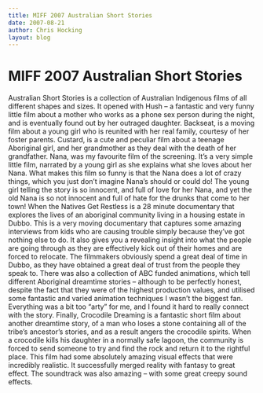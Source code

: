 ```yaml
---
title: MIFF 2007 Australian Short Stories
date: 2007-08-21
author: Chris Hocking
layout: blog
---
```

# MIFF 2007 Australian Short Stories

Australian Short Stories is a collection of Australian Indigenous films of all different shapes and sizes. It opened with Hush – a fantastic and very funny little film about a mother who works as a phone sex person during the night, and is eventually found out by her outraged daughter. Backseat, is a moving film about a young girl who is reunited with her real family, courtesy of her foster parents. Custard, is a cute and peculiar film about a teenage Aboriginal girl, and her grandmother as they deal with the death of her grandfather. Nana, was my favourite film of the screening. It’s a very simple little film, narrated by a young girl as she explains what she loves about her Nana. What makes this film so funny is that the Nana does a lot of crazy things, which you just don’t imagine Nana’s should or could do! The young girl telling the story is so innocent, and full of love for her Nana, and yet the old Nana is so not innocent and full of hate for the drunks that come to her town! When the Natives Get Restless is a 28 minute documentary that explores the lives of an aboriginal community living in a housing estate in Dubbo. This is a very moving documentary that captures some amazing interviews from kids who are causing trouble simply because they’ve got nothing else to do. It also gives you a revealing insight into what the people are going through as they are effectively kick out of their homes and are forced to relocate. The filmmakers obviously spend a great deal of time in Dubbo, as they have obtained a great deal of trust from the people they speak to. There was also a collection of ABC funded animations, which tell different Aboriginal dreamtime stories – although to be perfectly honest, despite the fact that they were of the highest production values, and utilised some fantastic and varied animation techniques I wasn’t the biggest fan. Everything was a bit too “arty” for me, and I found it hard to really connect with the story. Finally, Crocodile Dreaming is a fantastic short film about another dreamtime story, of a man who loses a stone containing all of the tribe’s ancestor’s stories, and as a result angers the crocodile spirits. When a crocodile kills his daughter in a normally safe lagoon, the community is forced to send someone to try and find the rock and return it to the rightful place. This film had some absolutely amazing visual effects that were incredibly realistic. It successfully merged reality with fantasy to great effect. The soundtrack was also amazing – with some great creepy sound effects.